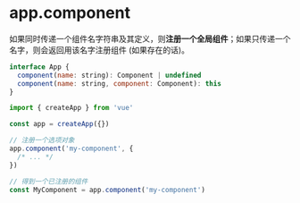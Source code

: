 # app.component

如果同时传递一个组件名字符串及其定义，则**注册一个全局组件**；如果只传递一个名字，则会返回用该名字注册组件 (如果存在的话)。

```js
interface App {
  component(name: string): Component | undefined
  component(name: string, component: Component): this
}
```

```js
import { createApp } from 'vue'

const app = createApp({})

// 注册一个选项对象
app.component('my-component', {
  /* ... */
})

// 得到一个已注册的组件
const MyComponent = app.component('my-component')
```